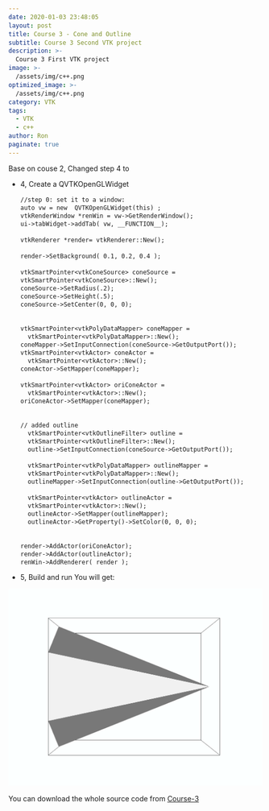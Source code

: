 ```yaml
---
date: 2020-01-03 23:48:05
layout: post
title: Course 3 - Cone and Outline
subtitle: Course 3 Second VTK project 
description: >-
  Course 3 First VTK project
image: >-
  /assets/img/c++.png
optimized_image: >-
  /assets/img/c++.png
category: VTK
tags:
  - VTK
  - c++
author: Ron
paginate: true
---
```

Base on couse 2, Changed step 4 to 

- 4, Create a QVTKOpenGLWidget 
	

		
      //step 0: set it to a window:
      auto vw = new  QVTKOpenGLWidget(this) ;
      vtkRenderWindow *renWin = vw->GetRenderWindow();
      ui->tabWidget->addTab( vw, __FUNCTION__);

      vtkRenderer *render= vtkRenderer::New();

      render->SetBackground( 0.1, 0.2, 0.4 );

      vtkSmartPointer<vtkConeSource> coneSource = vtkSmartPointer<vtkConeSource>::New();
      coneSource->SetRadius(.2);
      coneSource->SetHeight(.5);
      coneSource->SetCenter(0, 0, 0);


      vtkSmartPointer<vtkPolyDataMapper> coneMapper =
        vtkSmartPointer<vtkPolyDataMapper>::New();
      coneMapper->SetInputConnection(coneSource->GetOutputPort());
      vtkSmartPointer<vtkActor> coneActor =
        vtkSmartPointer<vtkActor>::New();
      coneActor->SetMapper(coneMapper);

      vtkSmartPointer<vtkActor> oriConeActor =
        vtkSmartPointer<vtkActor>::New();
      oriConeActor->SetMapper(coneMapper);


      // added outline
        vtkSmartPointer<vtkOutlineFilter> outline =
        vtkSmartPointer<vtkOutlineFilter>::New();
        outline->SetInputConnection(coneSource->GetOutputPort());

        vtkSmartPointer<vtkPolyDataMapper> outlineMapper =
        vtkSmartPointer<vtkPolyDataMapper>::New();
        outlineMapper->SetInputConnection(outline->GetOutputPort());

        vtkSmartPointer<vtkActor> outlineActor =
        vtkSmartPointer<vtkActor>::New();
        outlineActor->SetMapper(outlineMapper);
        outlineActor->GetProperty()->SetColor(0, 0, 0);


      render->AddActor(oriConeActor);
      render->AddActor(outlineActor);
      renWin->AddRenderer( render );
    



- 5, Build and run
You will get:
<img src="/assets/img/couse2.png">


You can download the whole source code from [Course-3](https://github.com/SharkLib/SharkLib/tree/master/VTK/Course3)